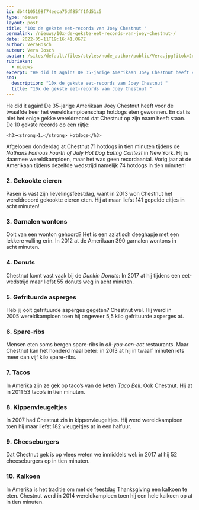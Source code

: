 ```yaml
---
id: db44105198f74eeca75df85ff1fd51c5
type: nieuws
layout: post
title: "10x de gekste eet-records van Joey Chestnut "
permalink: /nieuws/10x-de-gekste-eet-records-van-joey-chestnut-/
date: 2022-05-11T19:16:41.067Z
author: VeraBosch
auteur: Vera Bosch
avatar: /sites/default/files/styles/node_author/public/Vera.jpg?itok=2rBVlrSc
rubrieken:
  - nieuws
excerpt: "He did it again! De 35-jarige Amerikaan Joey Chestnut heeft voor de twaalfde keer het wereldkampioenschap hotdogs eten gewonnen. En dat is niet het enige gekke wereldrecord dat Chestnut op zijn naam heeft staan. De 10 gekste records op een rijtje:  "
seo:
  description: "10x de gekste eet-records van Joey Chestnut "
  title: "10x de gekste eet-records van Joey Chestnut "
---
```

He did it again! De 35-jarige Amerikaan Joey Chestnut heeft voor de twaalfde keer het wereldkampioenschap hotdogs eten gewonnen. En dat is niet het enige gekke wereldrecord dat Chestnut op zijn naam heeft staan. De 10 gekste records op een rijtje:  

    <h3><strong>1.</strong> Hotdogs</h3>
<p>Afgelopen donderdag at Chestnut 71 hotdogs in tien minuten tijdens de <em>Nathans Famous Fourth of July Hot Dog Eating Contest</em> in New York. Hij is daarmee wereldkampioen, maar het was geen recordaantal. Vorig jaar at de Amerikaan tijdens dezelfde wedstrijd namelijk 74 hotdogs in tien minuten!</p>
<h3><strong>2.</strong> Gekookte eieren</h3>
<p>Pasen is vast zijn lievelingsfeestdag, want in 2013 won Chestnut het wereldrecord gekookte eieren eten. Hij at maar liefst 141 gepelde eitjes in acht minuten! </p>
<h3><strong>3. </strong>Garnalen wontons</h3>
<p>Ooit van een wonton gehoord? Het is een aziatisch deeghapje met een lekkere vulling erin. In 2012 at de Amerikaan 390 garnalen wontons in acht minuten.</p>
<h3><strong>4. </strong>Donuts</h3>
<p>Chestnut komt vast vaak bij de <em>Dunkin Donuts</em>: In 2017 at hij tijdens een eet-wedstrijd maar liefst 55 donuts weg in acht minuten.</p>
<h3><strong>5.</strong> Gefrituurde asperges</h3>
<p>Heb jij ooit gefrituurde asperges gegeten? Chestnut wel. Hij werd in 2005 wereldkampioen toen hij ongeveer 5,5 kilo gefrituurde asperges at.</p>
<h3><strong>6.</strong> Spare-ribs</h3>
<p>Mensen eten soms bergen spare-ribs in <em>all-you-can-eat </em>restaurants. Maar Chestnut kan het honderd maal beter: in 2013 at hij in twaalf minuten iets meer dan vijf kilo spare-ribs.</p>
<h3><strong>7.</strong> Tacos</h3>
<p>In Amerika zijn ze gek op taco’s van de keten <em>Taco Bell</em>. Ook Chestnut. Hij at in 2011 53 taco’s in tien minuten.</p>
<h3><strong>8.</strong> Kippenvleugeltjes</h3>
<p>In 2007 had Chestnut zin in kippenvleugeltjes. Hij werd wereldkampioen toen hij maar liefst 182 vleugeltjes at in een halfuur.</p>
<h3><strong>9. </strong>Cheeseburgers </h3>
<p>Dat Chestnut gek is op vlees weten we inmiddels wel: in 2017 at hij 52 cheeseburgers op in tien minuten.</p>
<h3><strong>10. </strong>Kalkoen</h3>
<p>In Amerika is het traditie om met de feestdag Thanksgiving een kalkoen te eten. Chestnut werd in 2014 wereldkampioen toen hij een hele kalkoen op at in tien minuten. </p>  
